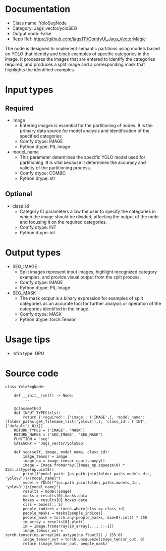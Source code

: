 # Documentation
- Class name: YoloSegNode
- Category: Jags_vector/yoloSEG
- Output node: False
- Repo Ref: https://github.com/jags111/ComfyUI_Jags_VectorMagic

The node is designed to implement semantic partitions using models based on YOLO that identify and block examples of specific categories in the image. It processes the images that are entered to identify the categories required, and produces a split image and a corresponding mask that highlights the identified examples.

# Input types
## Required
- image
    - Entering images is essential for the partitioning of nodes. It is the primary data source for model analysis and identification of the specified categories.
    - Comfy dtype: IMAGE
    - Python dtype: PIL.Image
- model_name
    - This parameter determines the specific YOLO model used for partitioning. It is vital because it determines the accuracy and validity of the partitioning process.
    - Comfy dtype: COMBO
    - Python dtype: str
## Optional
- class_id
    - Category ID parameters allow the user to specify the categories in which the image should be divided, affecting the output of the node and focusing it on the required categories.
    - Comfy dtype: INT
    - Python dtype: int

# Output types
- SEG_IMAGE
    - Split images represent input images, highlight recognized category examples, and provide visual output from the split process.
    - Comfy dtype: IMAGE
    - Python dtype: PIL.Image
- SEG_MASK
    - The mask output is a binary expression for examples of split categories as an accurate tool for further analysis or operation of the categories identified in the image.
    - Comfy dtype: MASK
    - Python dtype: torch.Tensor

# Usage tips
- Infra type: GPU

# Source code
```
class YoloSegNode:

    def __init__(self) -> None:
        ...

    @classmethod
    def INPUT_TYPES(cls):
        return {'required': {'image': ('IMAGE',), 'model_name': (folder_paths.get_filename_list('yolov8'),), 'class_id': ('INT', {'default': 0})}}
    RETURN_TYPES = ('IMAGE', 'MASK')
    RETURN_NAMES = ('SEG_IMAGE', 'SEG_MASK')
    FUNCTION = 'seg'
    CATEGORY = 'Jags_vector/yoloSEG'

    def seg(self, image, model_name, class_id):
        image_tensor = image
        image_np = image_tensor.cpu().numpy()
        image = Image.fromarray((image_np.squeeze(0) * 255).astype(np.uint8))
        print(f"model_path: {os.path.join(folder_paths.models_dir, 'yolov8')}/{model_name}")
        model = YOLO(f"{os.path.join(folder_paths.models_dir, 'yolov8')}/{model_name}")
        results = model(image)
        masks = results[0].masks.data
        boxes = results[0].boxes.data
        clss = boxes[:, 5]
        people_indices = torch.where(clss == class_id)
        people_masks = masks[people_indices]
        people_mask = torch.any(people_masks, dim=0).int() * 255
        im_array = results[0].plot()
        im = Image.fromarray(im_array[..., ::-1])
        image_tensor_out = torch.tensor(np.array(im).astype(np.float32) / 255.0)
        image_tensor_out = torch.unsqueeze(image_tensor_out, 0)
        return (image_tensor_out, people_mask)
```